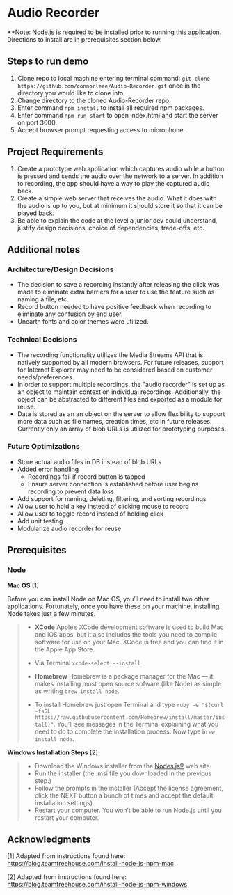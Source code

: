 # Audio Recorder

**Note: Node.js is required to be installed prior to running this application. Directions to install are in prerequisites section below.

## Steps to run demo
1. Clone repo to local machine entering terminal command: `git clone https://github.com/connorleee/Audio-Recorder.git` once in the directory you would like to clone into.
2. Change directory to the cloned Audio-Recorder repo.
3. Enter command `npm install` to install all required npm packages.
4. Enter command `npm run start` to open index.html and start the server on port 3000.
5. Accept browser prompt requesting access to microphone.

## Project Requirements
1. Create a prototype web application which captures audio while a button is pressed and sends
the audio over the network to a server. In addition to recording, the app should have a way to
play the captured audio back.
2. Create a simple web server that receives the audio. What it does with the audio is up to you,
but at minimum it should store it so that it can be played back.
3. Be able to explain the code at the level a junior dev could understand, justify design
decisions, choice of dependencies, trade-offs, etc.

## Additional notes
### Architecture/Design Decisions
- The decision to save a recording instantly after releasing the click was made to eliminate extra barriers for a user to use the feature such as naming a file, etc. 
- Record button needed to have positive feedback when recording to eliminate any confusion by end user.
- Unearth fonts and color themes were utilized.

### Technical Decisions
- The recording functionality utilizes the Media Streams API that is natively supported by all modern browsers. For future releases, support for Internet Explorer may need to be considered based on customer needs/preferences.
- In order to support multiple recordings, the "audio recorder" is set up as an object to maintain context on individual recordings. Additionally, the object can be abstracted to different files and exported as a module for reuse.
- Data is stored as an an object on the server to allow flexibility to support more data such as file names, creation times, etc in future releases. Currently only an array of blob URLs is utilized for prototyping purposes.

### Future Optimizations
- Store actual audio files in DB instead of blob URLs
- Added error handling 
  - Recordings fail if record button is tapped
  - Ensure server connection is established before user begins recording to prevent data loss
- Add support for naming, deleting, filtering, and sorting recordings
- Allow user to hold a key instead of clicking mouse to record
- Allow user to toggle record instead of holding click
- Add unit testing
- Modularize audio recorder for reuse

## Prerequisites
### Node
 
**Mac OS** [1]

Before you can install Node on Mac OS, you’ll need to install two other applications. Fortunately, once you have these on your machine, installing Node takes just a few minutes.

> - **XCode** Apple’s XCode development software is used to build Mac and iOS apps, but it also includes the tools you need to compile software for use on your Mac. XCode is free and you can find it in the Apple App Store.
> 
> - Via Terminal `xcode-select --install`
> 
> - **Homebrew** Homebrew is a package manager for the Mac — it makes installing most open source sofware (like Node) as simple as writing `brew install node`.
> - To install Homebrew just open Terminal and type `ruby -e "$(curl -fsSL https://raw.githubusercontent.com/Homebrew/install/master/install)"`. You’ll see messages in the Terminal explaining what you need to do to complete the installation process. Now type `brew install node`.

**Windows Installation Steps** [2]
> - Download the Windows installer from the [Nodes.js®](http://nodejs.org/) web site.
> - Run the installer (the .msi file you downloaded in the previous step.)
> - Follow the prompts in the installer (Accept the license agreement, click the NEXT button a bunch of times and accept the default installation settings).
> - Restart your computer. You won’t be able to run Node.js until you restart your computer.

## Acknowledgments

[1] Adapted from instructions found here: <a href="https://blog.teamtreehouse.com/install-node-js-npm-mac" target="_blank">https://blog.teamtreehouse.com/install-node-js-npm-mac</a>

[2] Adapted from instructions found here: <a href="https://blog.teamtreehouse.com/install-node-js-npm-windows" target="_blank">https://blog.teamtreehouse.com/install-node-js-npm-windows</a>

